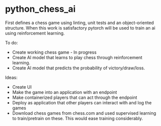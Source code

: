 # python_chess_ai
First defines a chess game using linting, unit tests and an object-oriented structure. When this work is satisfactory pytorch will be used to train an ai using reinforcement learning.

To do:
* Create working chess game - In progress
* Create AI model that learns to play chess through reinforcement learning.
* Create AI model that predicts the probability of victory/draw/loss.

Ideas:
* Create UI
* Make the game into an application with an endpoint
* Make containerized players that can act through the endpoint
* Deploy as application that other players can interact with and log the games
* Download chess games from chess.com and used supervised learning to train/pretrain on these. This would ease training considerably.
